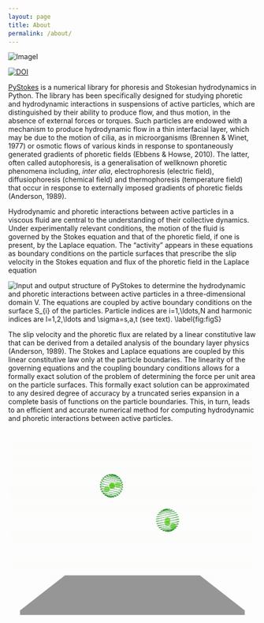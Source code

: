 ```yaml
---
layout: page
title: About
permalink: /about/
---
```

![Imagel](https://raw.githubusercontent.com/rajeshrinet/pystokes/master/examples/banner.png)

[![DOI](https://joss.theoj.org/papers/10.21105/joss.02318/status.svg)](https://doi.org/10.21105/joss.02318) 

[PyStokes](https://github.com/rajeshrinet/pystokes) is a numerical library for phoresis and Stokesian hydrodynamics in Python. The library has been specifically designed for studying phoretic and hydrodynamic interactions  in suspensions of active particles,  which are distinguished by their ability to produce flow, and thus motion, in the absence of external forces or torques.  Such particles are
endowed with a mechanism to produce hydrodynamic flow in a thin interfacial layer, which
may be due to the motion of cilia, as in microorganisms (Brennen & Winet, 1977) or osmotic
flows of various kinds in response to spontaneously generated gradients of phoretic fields
(Ebbens & Howse, 2010). The latter, often called autophoresis, is a generalisation of wellknown phoretic phenomena including, *inter alia*, electrophoresis (electric field), diffusiophoresis
(chemical field) and thermophoresis (temperature field) that occur in response to externally
imposed gradients of phoretic fields (Anderson, 1989).


Hydrodynamic and phoretic interactions between active particles in a viscous fluid are central to the understanding of their collective dynamics.  Under experimentally relevant conditions, the motion of the fluid is governed by the Stokes equation and that of the phoretic field, if one is present, by the Laplace equation.  The “activity” appears in these equations as boundary conditions on the particle surfaces that prescribe the slip velocity in the Stokes equation and flux of the phoretic field in the Laplace equation 

![Input and output structure of PyStokes to determine the hydrodynamic and phoretic interactions between active particles in a three-dimensional domain $V$. The equations are coupled by active boundary conditions on the surface $S_{i}$ of the particles. Particle indices are $i=1,\ldots,N$ and harmonic indices are $l=1,2,\ldots$ and $\sigma=s,a,t$ (see text). \label{fig:figS}](https://raw.githubusercontent.com/rajeshrinet/pystokes/master/docs/paper/FigSchema.png)


The slip velocity and the phoretic flux are related by a linear constitutive law that can be derived from a detailed analysis of the boundary layer physics (Anderson, 1989). The Stokes and Laplace equations are coupled by this linear constitutive law only at the particle boundaries. The linearity of the governing equations and the coupling boundary conditions allows for a formally exact solution of the problem of determining the force per unit area on the particle surfaces. This formally exact solution can be approximated to any desired degree of accuracy by a truncated series expansion in a complete basis of functions on the particle boundaries. This, in turn, leads to an efficient and accurate numerical method for computing hydrodynamic and phoretic interactions between active particles.


![Image](https://raw.githubusercontent.com/rajeshrinet/pystokes-examples/master/gallery/2_volvox.gif)
